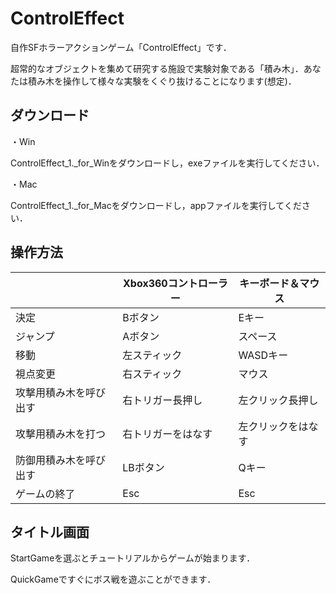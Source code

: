 # ControlEffect
自作SFホラーアクションゲーム「ControlEffect」です．

超常的なオブジェクトを集めて研究する施設で実験対象である「積み木」．あなたは積み木を操作して様々な実験をくぐり抜けることになります(想定)．

## ダウンロード

・Win

ControlEffect_1._for_Winをダウンロードし，exeファイルを実行してください．

・Mac

ControlEffect_1._for_Macをダウンロードし，appファイルを実行してください．

## 操作方法

||Xbox360コントローラー|キーボード＆マウス|
----|----|----
|決定|Bボタン|Eキー|
|ジャンプ|Aボタン|スペース|
|移動|左スティック|WASDキー|
|視点変更|右スティック|マウス|
|攻撃用積み木を呼び出す|右トリガー長押し|左クリック長押し|
|攻撃用積み木を打つ|右トリガーをはなす|左クリックをはなす|
|防御用積み木を呼び出す|LBボタン|Qキー|
|ゲームの終了|Esc|Esc|


## タイトル画面

StartGameを選ぶとチュートリアルからゲームが始まります．

QuickGameですぐにボス戦を遊ぶことができます．
